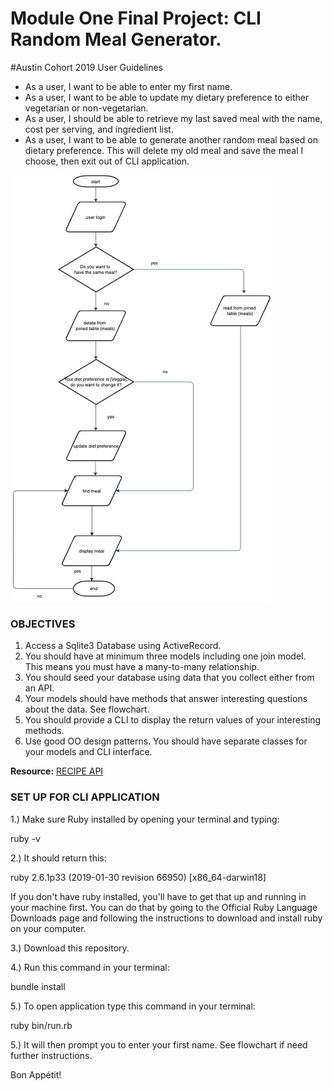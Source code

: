 # Module One Final Project: CLI Random Meal Generator.

#Austin Cohort 2019 User Guidelines

* As a user, I want to be able to enter my first name. 
* As a user, I want to be able to update my dietary preference to either vegetarian or non-vegetarian.
* As a user, I should be able to retrieve my last saved meal with the name, cost per serving, and ingredient list.
* As a user, I want to be able to generate another random meal based on dietary preference. This will delete my old meal and 
 save the meal I choose, then exit out of CLI application.  

![Epicure flowchart](Epicure.jpg)

### OBJECTIVES

1. Access a Sqlite3 Database using ActiveRecord.
2. You should have at minimum three models including one join model. This means you must have a many-to-many relationship.
3. You should seed your database using data that you collect either from an API.
4. Your models should have methods that answer interesting questions about the data. See flowchart.
5. You should provide a CLI to display the return values of your interesting methods.  
6. Use good OO design patterns. You should have separate classes for your models and CLI interface.

  **Resource:** [RECIPE API](https://spoonacular.com/food-api)
  
  ### SET UP FOR CLI APPLICATION 
  
1.) Make sure Ruby installed by opening your terminal and typing:

ruby -v

2.) It should return this:

ruby 2.6.1p33 (2019-01-30 revision 66950) [x86_64-darwin18]

If you don't have ruby installed, you'll have to get that up and running in your machine first. You can do that by going to the Official Ruby Language Downloads page and following the instructions to download and install ruby on your computer.

3.) Download this repository.

4.) Run this command in your terminal:

bundle install

5.) To open application type this command in your terminal:

ruby bin/run.rb

5.) It will then prompt you to enter your first name.  See flowchart if need further instructions. 

Bon Appétit!


